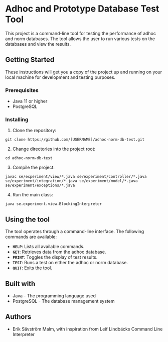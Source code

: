 # Adhoc and Prototype Database Test Tool
 
This project is a command-line tool for testing the performance of adhoc and norm databases. The tool allows the user to run various tests on the databases and view the results.

## Getting Started
These instructions will get you a copy of the project up and running on your local machine for development and testing purposes.

### Prerequisites
- Java 11 or higher
- PostgreSQL

### Installing
1. Clone the repository:
```
git clone https://github.com/[USERNAME]/adhoc-norm-db-test.git
```
2. Change directories into the project root:
```
cd adhoc-norm-db-test
```
3. Compile the project:
```
javac se/experiment/view/*.java se/experiment/controller/*.java se/experiment/integration/*.java se/experiment/model/*.java se/experiment/exceptions/*.java
```
4. Run the main class:
```
java se.experiment.view.BlockingInterpreter
```

## Using the tool

The tool operates through a command-line interface. The following commands are available:

- **`HELP`**: Lists all available commands.
- **`GET`**: Retrieves data from the adhoc database.
- **`PRINT`**: Toggles the display of test results.
- **`TEST`**: Runs a test on either the adhoc or norm database.
- **`QUIT`**: Exits the tool.

## Built with
- Java - The programming language used
- PostgreSQL - The database management system

## Authors
- Erik Sävström Malm, with inspiration from Leif Lindbäcks Command Line Interpreter
